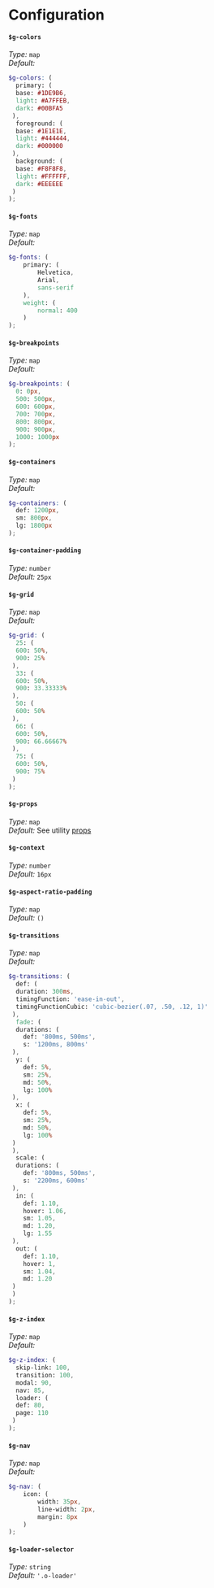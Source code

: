 # Configuration

#### `$g-colors`  
_Type:_ `map`  
_Default:_

```scss
$g-colors: (
  primary: (
  base: #1DE9B6,
  light: #A7FFEB,
  dark: #00BFA5
 ),
  foreground: (
  base: #1E1E1E,
  light: #444444,
  dark: #000000
 ),
  background: (
  base: #F8F8F8,
  light: #FFFFFF,
  dark: #EEEEEE
 )
);
```

#### `$g-fonts`

_Type:_ `map`  
_Default:_

```scss
$g-fonts: (
	primary: (  
		Helvetica,
		Arial,
		sans-serif
	),
	weight: (
		normal: 400
	)
);
```

#### `$g-breakpoints`

_Type:_ `map`  
_Default:_

```scss
$g-breakpoints: (
  0: 0px,
  500: 500px,
  600: 600px,
  700: 700px,
  800: 800px,
  900: 900px,
  1000: 1000px
);
```

#### `$g-containers`

_Type:_ `map`  
_Default:_

```scss
$g-containers: (
  def: 1200px,
  sm: 800px,
  lg: 1800px
);
```
#### `$g-container-padding`

_Type:_ `number`  
_Default:_ `25px`

#### `$g-grid`

_Type:_ `map`  
_Default:_

```scss
$g-grid: (
  25: (  
  600: 50%,
  900: 25%
 ),
  33: (
  600: 50%,
  900: 33.33333%
 ),
  50: (
  600: 50%
 ),
  66: (
  600: 50%,
  900: 66.66667%
 ),
  75: (
  600: 50%,
  900: 75%
 )
);
```

#### `$g-props`

_Type:_ `map`  
_Default:_ See utility [props](/src/utils/atomic/_props.scss)

#### `$g-context`

_Type:_ `number`  
_Default:_ `16px`

#### `$g-aspect-ratio-padding`

_Type:_ `map`  
_Default:_ `()`

#### `$g-transitions`

_Type:_ `map`  
_Default:_

```scss
$g-transitions: (
  def: (
  duration: 300ms,
  timingFunction: 'ease-in-out',
  timingFunctionCubic: 'cubic-bezier(.07, .50, .12, 1)'
 ),
  fade: (
  durations: (
    def: '800ms, 500ms',
    s: '1200ms, 800ms'
 ),
  y: (
    def: 5%,
    sm: 25%,
    md: 50%,
    lg: 100%
 ),
  x: (
    def: 5%,
    sm: 25%,
    md: 50%,
    lg: 100%
 )
 ),
  scale: (
  durations: (
    def: '800ms, 500ms',
    s: '2200ms, 600ms'
 ),
  in: (
    def: 1.10,
    hover: 1.06,
    sm: 1.05,
    md: 1.20,
    lg: 1.55
 ),
  out: (
    def: 1.10,
    hover: 1,
    sm: 1.04,
    md: 1.20
 )
 )
);
```

#### `$g-z-index`

_Type:_ `map`  
_Default:_

```scss
$g-z-index: (
  skip-link: 100,
  transition: 100,
  modal: 90,
  nav: 85,
  loader: (
  def: 80,
  page: 110
 )
);
```

#### `$g-nav`

_Type:_ `map`  
_Default:_

```scss
$g-nav: (
	icon: (
		width: 35px,
		line-width: 2px,
		margin: 8px
	)
);
```

#### `$g-loader-selector`

_Type:_ `string`  
_Default:_ `'.o-loader'`
